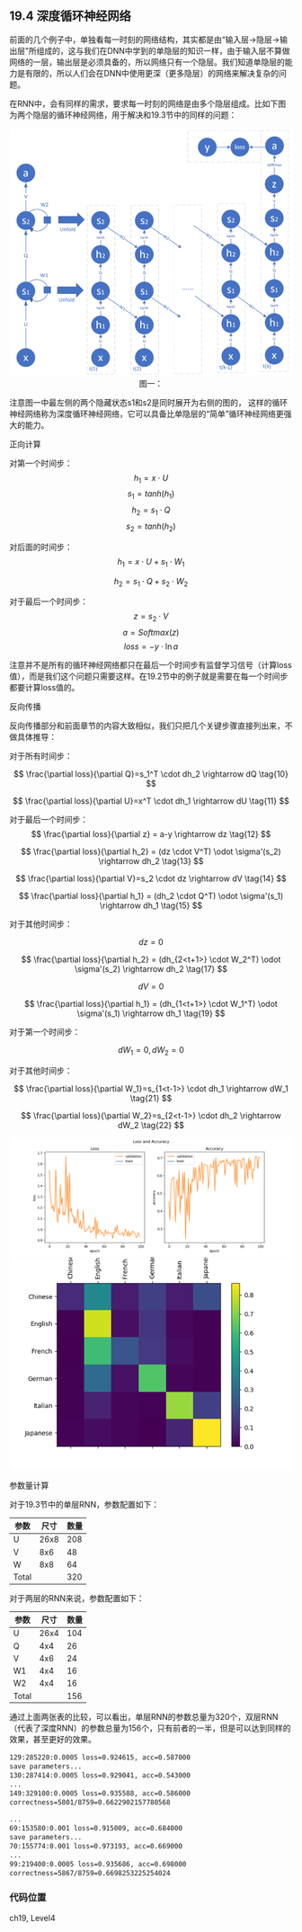 <!--Copyright © Microsoft Corporation. All rights reserved.
  适用于[License](https://github.com/Microsoft/ai-edu/blob/master/LICENSE.md)版权许可-->

## 19.4 深度循环神经网络

前面的几个例子中，单独看每一时刻的网络结构，其实都是由“输入层->隐层->输出层”所组成的，这与我们在DNN中学到的单隐层的知识一样，由于输入层不算做网络的一层，输出层是必须具备的，所以网络只有一个隐层。我们知道单隐层的能力是有限的，所以人们会在DNN中使用更深（更多隐层）的网络来解决复杂的问题。

在RNN中，会有同样的需求，要求每一时刻的网络是由多个隐层组成。比如下图为两个隐层的循环神经网络，用于解决和19.3节中的同样的问题：

<img src="../Images/19/deep_rnn_net.png"/>
<center>图一：</center>

注意图一中最左侧的两个隐藏状态s1和s2是同时展开为右侧的图的，
这样的循环神经网络称为深度循环神经网络，它可以具备比单隐层的“简单”循环神经网络更强大的能力。



正向计算


对第一个时间步：
$$
h_1 = x \cdot U \tag{1}
$$
$$
s_1 = tanh(h_1) \tag{2}
$$
$$
h_2 = s_1 \cdot Q \tag{3}
$$
$$
s_2 = tanh(h_2) \tag{4}
$$

对后面的时间步：
$$
h_1 = x \cdot U + s_1 \cdot W_1 \tag{5}
$$

$$
h_2 = s_1 \cdot Q + s_2 \cdot W_2 \tag{6}
$$

对于最后一个时间步：
$$
z = s_2 \cdot V \tag{7}
$$
$$
a = Softmax(z) \tag{8}
$$
$$
loss = -y \cdot \ln a \tag{9}
$$

注意并不是所有的循环神经网络都只在最后一个时间步有监督学习信号（计算loss值），而是我们这个问题只需要这样。在19.2节中的例子就是需要在每一个时间步都要计算loss值的。

反向传播

反向传播部分和前面章节的内容大致相似，我们只把几个关键步骤直接列出来，不做具体推导：

对于所有时间步：

$$
\frac{\partial loss}{\partial Q}=s_1^T \cdot dh_2 \rightarrow dQ \tag{10}
$$

$$
\frac{\partial loss}{\partial U}=x^T \cdot dh_1 \rightarrow dU \tag{11}
$$

对于最后一个时间步：
$$
\frac{\partial loss}{\partial z} = a-y \rightarrow dz \tag{12}
$$

$$
\frac{\partial loss}{\partial h_2} = (dz \cdot V^T) \odot \sigma'(s_2) \rightarrow dh_2 \tag{13}
$$

$$
\frac{\partial loss}{\partial V}=s_2 \cdot dz \rightarrow dV \tag{14}
$$

$$
\frac{\partial loss}{\partial h_1} = (dh_2 \cdot Q^T) \odot \sigma'(s_1) \rightarrow dh_1 \tag{15}
$$

对于其他时间步：

$$
dz = 0 \tag{16}
$$

$$
\frac{\partial loss}{\partial h_2} = (dh_{2<t+1>} \cdot W_2^T) \odot \sigma'(s_2) \rightarrow dh_2 \tag{17}
$$

$$
dV = 0 \tag{18}
$$

$$
\frac{\partial loss}{\partial h_1} = (dh_{1<t+1>} \cdot W_1^T) \odot \sigma'(s_1) \rightarrow dh_1 \tag{19}
$$

对于第一个时间步：

$$
dW_1 = 0, dW_2 = 0 \tag{20}
$$

对于其他时间步：

$$
\frac{\partial loss}{\partial W_1}=s_{1<t-1>} \cdot dh_1 \rightarrow dW_1 \tag{21}
$$

$$
\frac{\partial loss}{\partial W_2}=s_{2<t-1>} \cdot dh_2 \rightarrow dW_2 \tag{22}
$$


<img src="../Images/19/deep_rnn_loss.png"/>
<img src="../Images/19/deep_rnn_result.png"/>


参数量计算

对于19.3节中的单层RNN，参数配置如下：

|参数|尺寸|数量|
|---|---|---|
|U|26x8|208|
|V|8x6|48|
|W|8x8|64|
|Total||320|

对于两层的RNN来说，参数配置如下：

|参数|尺寸|数量|
|---|---|---|
|U|26x4|104|
|Q|4x4|26|
|V|4x6|24|
|W1|4x4|16|
|W2|4x4|16|
|Total||156|

通过上面两张表的比较，可以看出，单层RNN的参数总量为320个，双层RNN（代表了深度RNN）的参数总量为156个，只有前者的一半，但是可以达到同样的效果，甚至更好的效果。


```
129:285220:0.0005 loss=0.924615, acc=0.587000
save parameters...
130:287414:0.0005 loss=0.929041, acc=0.543000
...
149:329100:0.0005 loss=0.935588, acc=0.586000
correctness=5801/8759=0.6622902157780568
```

```
...
69:153580:0.001 loss=0.915009, acc=0.684000
save parameters...
70:155774:0.001 loss=0.973193, acc=0.669000
...
99:219400:0.0005 loss=0.935686, acc=0.698000
correctness=5867/8759=0.6698253225254024
```

### 代码位置

ch19, Level4
